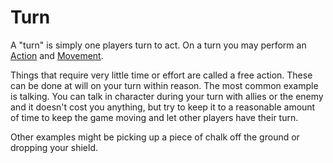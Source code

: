 # Turn

A "turn" is simply one players turn to act. On a turn you may perform an [Action](Action.md) and [Movement](Movement.md).

Things that require very little time or effort are called a free action. These can be done at will on your turn within reason. The most common example is talking. You can talk in character during your turn with allies or the enemy and it doesn't cost you anything, but try to keep it to a reasonable amount of time to keep the game moving and let other players have their turn.

Other examples might be picking up a piece of chalk off the ground or dropping your shield.